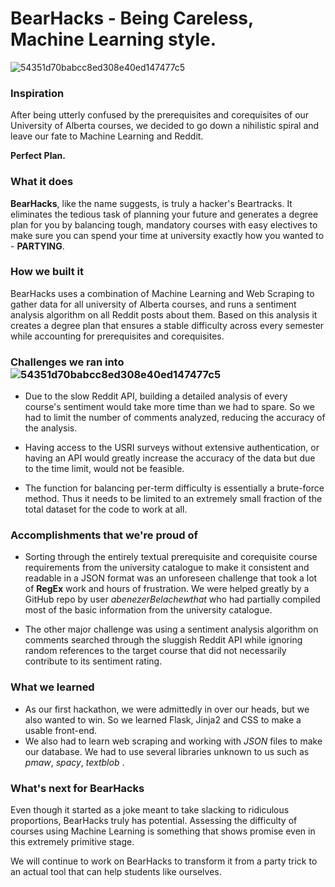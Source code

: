 # BearHacks - Being Careless, Machine Learning style.

![54351d70babcc8ed308e40ed147477c5](https://user-images.githubusercontent.com/31730769/211211477-1653d229-d0b0-4ad7-8be6-9fbfe0faf2f6.png)



### Inspiration

After being utterly confused by the prerequisites and corequisites of our University of Alberta courses, we decided to go down a nihilistic spiral and leave our fate to Machine Learning and Reddit.

**Perfect Plan.**

### What it does

**BearHacks**, like the name suggests, is truly a hacker's Beartracks. It eliminates the tedious task of planning your future and generates a degree plan for you by balancing tough, mandatory courses with easy electives to make sure you can spend your time at university exactly how you wanted to - **PARTYING**.

### How we built it

BearHacks uses a combination of Machine Learning and Web Scraping to gather data for all university of Alberta courses, and runs a sentiment analysis algorithm on all Reddit posts about them. Based on this analysis it creates a degree plan that ensures a stable difficulty across every semester while accounting for prerequisites and corequisites. 

### Challenges we ran into![54351d70babcc8ed308e40ed147477c5](https://user-images.githubusercontent.com/31730769/211211467-f4870d36-c03f-479c-a7f0-799f8dd00bd2.png)


- Due to the slow Reddit API, building a detailed analysis of every course's sentiment would take more time than we had to spare. So we had to limit the number of comments analyzed, reducing the accuracy of the analysis.

- Having access to the USRI surveys without extensive authentication, or having an API would greatly increase the accuracy of the data but due to the time limit, would not be feasible.

- The function for balancing per-term difficulty is essentially a brute-force method. Thus it needs to be limited to an extremely small fraction of the total dataset for the code to work at all.

### Accomplishments that we're proud of

- Sorting through the entirely textual prerequisite and corequisite course requirements from the university catalogue to make it consistent and readable in a JSON format was an unforeseen challenge that took a lot of **RegEx** work and hours of frustration. We were helped greatly by a GitHub repo by user _abenezerBelachewthat_ who had partially compiled most of the basic information from the university catalogue.

- The other major challenge was using a sentiment analysis algorithm on comments searched through the sluggish Reddit API while ignoring random references to the target course that did not necessarily contribute to its sentiment rating.

### What we learned

- As our first hackathon, we were admittedly in over our heads, but we also wanted to win. So we learned Flask, Jinja2 and CSS to make a usable front-end.
- We also had to learn web scraping and working with _JSON_ files to make our database. We had to use several libraries unknown to us such as  _pmaw_, _spacy_, _textblob_ . 

### What's next for BearHacks
Even though it started as a joke meant to take slacking to ridiculous proportions, BearHacks truly has potential. Assessing the difficulty of courses using Machine Learning is something that shows promise even in this extremely primitive stage.

We will continue to work on BearHacks to transform it from a party trick to an actual tool that can help students like ourselves.
